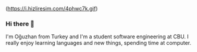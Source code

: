 (https://i.hizliresim.com/4phwc7k.gif)
### Hi there 👋

I'm Oğuzhan from Turkey and I'm a student software engineering at CBU. I really enjoy learning languages and new things, spending time at computer.
